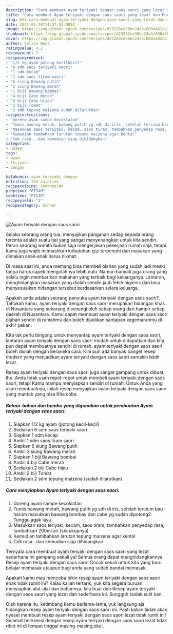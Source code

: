 ```yaml
---
description: "Cara membuat Ayam teriyaki dengan saos saori yang lezat dan Mudah Dibuat"
title: "Cara membuat Ayam teriyaki dengan saos saori yang lezat dan Mudah Dibuat"
slug: 654-cara-membuat-ayam-teriyaki-dengan-saos-saori-yang-lezat-dan-mudah-dibuat
date: 2021-05-20T21:57:51.905Z
image: https://img-global.cpcdn.com/recipes/d23283ce36bc24a3/680x482cq70/ayam-teriyaki-dengan-saos-saori-foto-resep-utama.jpg
thumbnail: https://img-global.cpcdn.com/recipes/d23283ce36bc24a3/680x482cq70/ayam-teriyaki-dengan-saos-saori-foto-resep-utama.jpg
cover: https://img-global.cpcdn.com/recipes/d23283ce36bc24a3/680x482cq70/ayam-teriyaki-dengan-saos-saori-foto-resep-utama.jpg
author: Sallie West
ratingvalue: 4.2
reviewcount: 7
recipeingredient:
- "1/2 kg ayam potong kecilkecil"
- "6 sdm saos teriyaki saori"
- "1 sdm kecap"
- "1 sdm saos tiram saori"
- "6 siung Bawang putih"
- "3 siung Bawang merah"
- "1 biji Bawang bombai"
- "4 biji Cabe merah"
- "2 biji Cabe hijau"
- "2 biji Tomat"
- "2 sdm tepung maizena sudah dilarutkan"
recipeinstructions:
- "Goreng ayam sampe kecoklatan"
- "Tumis bawang merah, bawang putih yg sdh di iris, setelah tercium bau harum masukkan bawang bombay dan cabe yg sudah dipotong2. Tunggu agak layu"
- "Masukkan saos teriyaki, kecam, saos tiram, tambahkan penyedap rasa, tambahkan 200ml air (secukupnya)"
- "Kemudian tambahkan larutan tepung maizena agar kental"
- "Cek rasa...dan kemudian siap dihidangkan"
categories:
- Resep
tags:
- ayam
- teriyaki
- dengan

katakunci: ayam teriyaki dengan 
nutrition: 254 calories
recipecuisine: Indonesian
preptime: "PT34M"
cooktime: "PT54M"
recipeyield: "1"
recipecategory: Dinner

---
```



![Ayam teriyaki dengan saos saori](https://img-global.cpcdn.com/recipes/d23283ce36bc24a3/680x482cq70/ayam-teriyaki-dengan-saos-saori-foto-resep-utama.jpg)

Selaku seorang orang tua, menyajikan panganan sedap kepada orang tercinta adalah suatu hal yang sangat menyenangkan untuk kita sendiri. Peran seorang  wanita bukan saja mengerjakan pekerjaan rumah saja, tetapi kamu juga wajib memastikan kebutuhan gizi terpenuhi dan masakan yang dimakan anak-anak harus nikmat.

Di masa  saat ini, anda memang bisa membeli olahan yang sudah jadi meski tanpa harus capek mengolahnya lebih dulu. Namun banyak juga orang yang selalu ingin memberikan makanan yang terbaik bagi keluarganya. Lantaran, menghidangkan masakan yang diolah sendiri jauh lebih higienis dan bisa menyesuaikan hidangan tersebut berdasarkan selera keluarga. 



Apakah anda adalah seorang penyuka ayam teriyaki dengan saos saori?. Tahukah kamu, ayam teriyaki dengan saos saori merupakan hidangan khas di Nusantara yang sekarang disenangi oleh setiap orang dari hampir setiap daerah di Nusantara. Kamu dapat membuat ayam teriyaki dengan saos saori olahan sendiri di rumahmu dan boleh dijadikan santapan kegemaranmu di akhir pekan.

Kita tak perlu bingung untuk menyantap ayam teriyaki dengan saos saori, lantaran ayam teriyaki dengan saos saori mudah untuk didapatkan dan kita pun dapat membuatnya sendiri di rumah. ayam teriyaki dengan saos saori boleh diolah dengan beraneka cara. Kini pun ada banyak banget resep modern yang menjadikan ayam teriyaki dengan saos saori semakin lebih lezat.

Resep ayam teriyaki dengan saos saori juga sangat gampang untuk dibuat, lho. Anda tidak usah repot-repot untuk membeli ayam teriyaki dengan saos saori, tetapi Kamu mampu menyiapkan sendiri di rumah. Untuk Anda yang akan membuatnya, inilah resep menyajikan ayam teriyaki dengan saos saori yang mantab yang bisa Kita coba.

<!--inarticleads1-->

##### Bahan-bahan dan bumbu yang digunakan untuk pembuatan Ayam teriyaki dengan saos saori:

1. Siapkan 1/2 kg ayam (potong kecil-kecil)
1. Sediakan 6 sdm saos teriyaki saori
1. Siapkan 1 sdm kecap
1. Ambil 1 sdm saos tiram saori
1. Siapkan 6 siung Bawang putih
1. Ambil 3 siung Bawang merah
1. Siapkan 1 biji Bawang bombai
1. Ambil 4 biji Cabe merah
1. Sediakan 2 biji Cabe hijau
1. Ambil 2 biji Tomat
1. Sediakan 2 sdm tepung maizena (sudah dilarutkan)




<!--inarticleads2-->

##### Cara menyiapkan Ayam teriyaki dengan saos saori:

1. Goreng ayam sampe kecoklatan
1. Tumis bawang merah, bawang putih yg sdh di iris, setelah tercium bau harum masukkan bawang bombay dan cabe yg sudah dipotong2. Tunggu agak layu
1. Masukkan saos teriyaki, kecam, saos tiram, tambahkan penyedap rasa, tambahkan 200ml air (secukupnya)
1. Kemudian tambahkan larutan tepung maizena agar kental
1. Cek rasa...dan kemudian siap dihidangkan




Ternyata cara membuat ayam teriyaki dengan saos saori yang lezat sederhana ini gampang sekali ya! Semua orang dapat menghidangkannya. Resep ayam teriyaki dengan saos saori Cocok sekali untuk kita yang baru belajar memasak ataupun bagi anda yang sudah pandai memasak.

Apakah kamu mau mencoba bikin resep ayam teriyaki dengan saos saori enak tidak rumit ini? Kalau kalian tertarik, yuk kita segera buruan menyiapkan alat-alat dan bahannya, lalu buat deh Resep ayam teriyaki dengan saos saori yang lezat dan sederhana ini. Sungguh taidak sulit kan. 

Oleh karena itu, ketimbang kamu berlama-lama, yuk langsung aja hidangkan resep ayam teriyaki dengan saos saori ini. Pasti kalian tiidak akan nyesel membuat resep ayam teriyaki dengan saos saori lezat tidak rumit ini! Selamat berkreasi dengan resep ayam teriyaki dengan saos saori lezat tidak ribet ini di tempat tinggal masing-masing,oke!.

